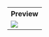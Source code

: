 <table style="width:100%">
  <tr>
    <th>Preview</th>
  </tr>
  <tr>
    <td><img src="https://github.com/MdAshrafUllah/Flutter-Date-and-Time-Format/assets/96839511/bde3b3bd-be14-4e3c-ac96-4afad67c7a61"></td>
  </tr>
</table>
